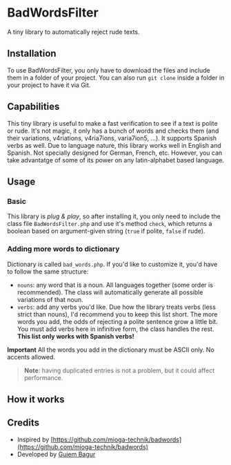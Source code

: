 # BadWordsFilter

A tiny library to automatically reject rude texts.

## Installation

To use BadWordsFilter, you only have to download the files and include them in a folder of your project. You can also run `git clone` inside a folder in your project to have it via Git.

## Capabilities

This tiny library is useful to make a fast verification to see if a text is polite or rude. It's not magic, it only has a bunch of words and checks them (and their variations, v4riations, v4ria7ions, varia7ion5, ...). It supports Spanish verbs as well. Due to language nature, this library works well in English and Spanish. Not specially designed for German, French, etc. However, you can take advantatge of some of its power on any latin-alphabet based language.

## Usage

### Basic

This library is *plug & play*, so after installing it, you only need to include the class file `BadWordsFilter.php` and use it's method `check`, which returns a boolean based on argument-given string (`true` if polite, `false` if rude).

### Adding more words to dictionary

Dictionary is called `bad_words.php`. If you'd like to customize it, you'd have to follow the same structure:
- `nouns`: any word that is a noun. All languages together (some order is recommended). The class will automatically generate all possible variations of that noun.
- `verbs`: add any verbs you'd like. Due how the library treats verbs (less strict than nouns), I'd recommend you to keep this list short. The more words you add, the odds of rejecting a polite sentence grow a little bit. You must add verbs here in infinitive form, the class handles the rest. **This list only works with Spanish verbs!**

**Important** All the words you add in the dictionary must be ASCII only. No accents allowed.

> **Note**: having duplicated entries is not a problem, but it could affect performance.

## How it works



## Credits

- Inspired by [https://github.com/mioga-technik/badwords](https://github.com/mioga-technik/badwords)
- Developed by [Guiem Bagur](https://guiem.dev)